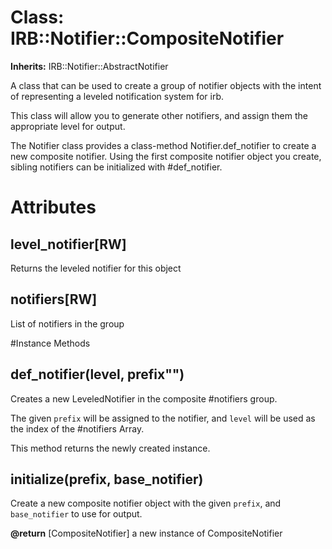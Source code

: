 # Class: IRB::Notifier::CompositeNotifier
**Inherits:** IRB::Notifier::AbstractNotifier
    

A class that can be used to create a group of notifier objects with the intent
of representing a leveled notification system for irb.

This class will allow you to generate other notifiers, and assign them the
appropriate level for output.

The Notifier class provides a class-method Notifier.def_notifier to create a
new composite notifier. Using the first composite notifier object you create,
sibling notifiers can be initialized with #def_notifier.


# Attributes
## level_notifier[RW] [](#attribute-i-level_notifier)
Returns the leveled notifier for this object

## notifiers[RW] [](#attribute-i-notifiers)
List of notifiers in the group


#Instance Methods
## def_notifier(level, prefix"") [](#method-i-def_notifier)
Creates a new LeveledNotifier in the composite #notifiers group.

The given `prefix` will be assigned to the notifier, and `level` will be used
as the index of the #notifiers Array.

This method returns the newly created instance.

## initialize(prefix, base_notifier) [](#method-i-initialize)
Create a new composite notifier object with the given `prefix`, and
`base_notifier` to use for output.

**@return** [CompositeNotifier] a new instance of CompositeNotifier

